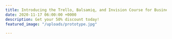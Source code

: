```yaml
---
title: Introducing the Trello, Balsamiq, and Invision Course for Business Analysts
date: 2020-11-17 06:00:00 +0000
description: Get your 50% discount today!
featured_image: "/uploads/prototype.jpg"

---
```

